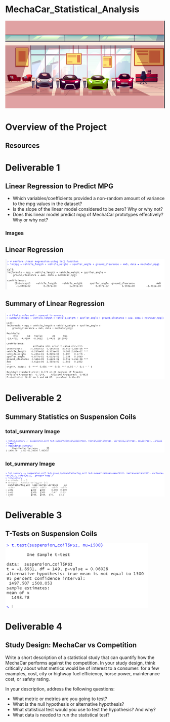 # MechaCar_Statistical_Analysis

![git-hub](https://github.com/MonaElahi/MechaCar_Statistical_Analysis/blob/780ac1f0230d01698cda7af35aaeb2db2dcdec80/Display.jpg)

# Overview of the Project

## Resources

# Deliverable 1

## Linear Regression to Predict MPG

* Which variables/coefficients provided a non-random amount of variance to the mpg values in the dataset?
* Is the slope of the linear model considered to be zero? Why or why not?
* Does this linear model predict mpg of MechaCar prototypes effectively? Why or why not?

### Images

## Linear Regression
![git-hub](https://github.com/MonaElahi/MechaCar_Statistical_Analysis/blob/72bb5e4280cff830ec5c4cd7952eec00ba666746/Images/LinearReg.PNG)

## Summary of Linear Regression
![git-hub](https://github.com/MonaElahi/MechaCar_Statistical_Analysis/blob/72bb5e4280cff830ec5c4cd7952eec00ba666746/Images/Deliverble1_Summary.PNG)

# Deliverable 2

## Summary Statistics on Suspension Coils

### total_summary Image
![git-hub](https://github.com/MonaElahi/MechaCar_Statistical_Analysis/blob/72bb5e4280cff830ec5c4cd7952eec00ba666746/Images/Deliverable2_TotalSummary.PNG)

### lot_summary Image
![git-hub](https://github.com/MonaElahi/MechaCar_Statistical_Analysis/blob/72bb5e4280cff830ec5c4cd7952eec00ba666746/Images/Deliverable2_LotSummary.PNG)

# Deliverable 3

## T-Tests on Suspension Coils

![git-hub](https://github.com/MonaElahi/MechaCar_Statistical_Analysis/blob/72bb5e4280cff830ec5c4cd7952eec00ba666746/Images/ttestResults.PNG)

# Deliverable 4

## Study Design: MechaCar vs Competition

Write a short description of a statistical study that can quantify how the MechaCar performs against the competition. In your study design, think critically about what metrics would be of interest to a consumer: for a few examples, cost, city or highway fuel efficiency, horse power, maintenance cost, or safety rating.

In your description, address the following questions:
* What metric or metrics are you going to test?
* What is the null hypothesis or alternative hypothesis?
* What statistical test would you use to test the hypothesis? And why?
* What data is needed to run the statistical test?

